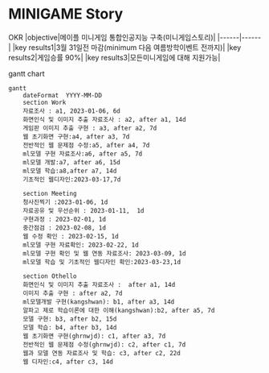 # MINIGAME Story

OKR
|objective|메이플 미니게임 통합인공지능 구축(미니게임스토리)|
|------|------|
|key results1|3월 31일전 마감(minimum 다음 여름방학이벤트 전까지)|
|key results2|게임승률 90%|
|key results3|모든미니게임에 대해 지원가능|


gantt chart
```mermaid
gantt
    dateFormat  YYYY-MM-DD
    section Work
    자료조사 : a1, 2023-01-06, 6d
    화면인식 및 이미지 추출 자료조사 : a2, after a1, 14d
    게임판 이미지 추출 구현 : a3, after a2, 7d
    웹 초기화면 구현:a4, after a3, 7d
    전반적인 웹 문제점 수정:a5, after a4, 7d
    ml모델 구현 자료조사:a6, after a5, 7d
    ml모델 개발:a7, after a6, 15d
    ml모델 학습:a8,after a7, 14d
    기초적인 웹디자인:2023-03-17,7d
    
    section Meeting
    청사진찍기 :2023-01-06, 1d
    자료공유 및 우선순위 : 2023-01-11,  1d
    구현과정 : 2023-02-01, 1d
    중간점검 : 2023-02-08, 1d
    웹 수정 확인 : 2023-02-15, 1d
    ml모델 구현 자료확인: 2023-02-22, 1d
    ml모델 구현 확인 및 웹 연동 자료조사: 2023-03-09, 1d
    ml모델 학습 및 기초적인 웹디자인 확인:2023-03-23,1d
    
    section Othello
    화면인식 및 이미지 추출 자료조사 :  after a1, 14d
    이미지 추출 구현 : after a2, 7d
    ml모델개발 구현(kangshwan): b1, after a3, 14d
    알파고 제로 학습이론에 대한 이해(kangshwan):b2, after a5, 7d
    모델 구현: b3, after b2, 15d
    모델 학습: b4, after b3, 14d
    웹 초기화면 구현(ghrnwjd): c1, after a3, 7d
    전반적인 웹 문제점 수정(ghrnwjd): c2, after c1, 7d
    웹과 모델 연동 자료조사 및 학습: c3, after c2, 22d
    웹 디자인:c4, after c3, 14d

```
